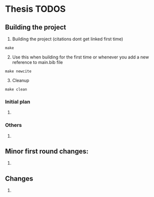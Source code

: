 # Thesis TODOS

## Building the project

1. Building the project (citations dont get linked first time)
```
make 
```

2. Use this when building for the first time or whenever you add a new reference to main.bib file
```
make newcite
```

3. Cleanup
```
make clean
```

### Initial plan
1.

### Others
1. 

## Minor first round changes:
1. 

## Changes
1.